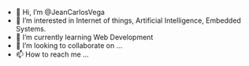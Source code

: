 - 👋 Hi, I’m @JeanCarlosVega
- 👀 I’m interested in Internet of things, Artificial Intelligence, Embedded Systems.
- 🌱 I’m currently learning Web Development
- 💞️ I’m looking to collaborate on ...
- 📫 How to reach me ...

<!---
JeanCarlosVega/JeanCarlosVega is a ✨ special ✨ repository because its `README.md` (this file) appears on your GitHub profile.
You can click the Preview link to take a look at your changes.
--->
